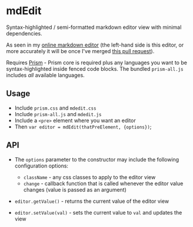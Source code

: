 # mdEdit

Syntax-highlighted / semi-formatted markdown editor view with minimal dependencies.

As seen in my [online markdown editor](//jbt.github.io/markdown-editor) (the left-hand side is this editor, or more accurately it will be once I've merged [this pull request](https://github.com/jbt/markdown-editor/pull/25)).

Requires [Prism](//prismjs.com) - Prism core is required plus any languages you want to be syntax-highlighted inside fenced code blocks. The bundled `prism-all.js` includes _all_ available languages.

## Usage

 * Include `prism.css` and `mdedit.css`
 * Include `prism-all.js` and `mdedit.js`
 * Include a `<pre>` element where you want an editor
 * Then `var editor = mdEdit(thatPreElement, {options})`;

## API

 * The `options` parameter to the constructor may include the following configuration options:
   * `className` - any css classes to apply to the editor view
   * `change` - callback function that is called whenever the editor value changes (value is passed as an argument)

 * `editor.getValue()` - returns the current value of the editor view
 * `editor.setValue(val)` - sets the current value to `val` and updates the view
